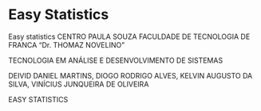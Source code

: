 # Easy Statistics
Easy statistics
CENTRO PAULA SOUZA
FACULDADE DE TECNOLOGIA DE FRANCA 
“Dr. THOMAZ NOVELINO”



TECNOLOGIA EM ANÁLISE E DESENVOLVIMENTO DE SISTEMAS





DEIVID DANIEL MARTINS,
DIOGO RODRIGO ALVES, 
KELVIN AUGUSTO DA SILVA, 
VINÍCIUS JUNQUEIRA DE OLIVEIRA



EASY STATISTICS

